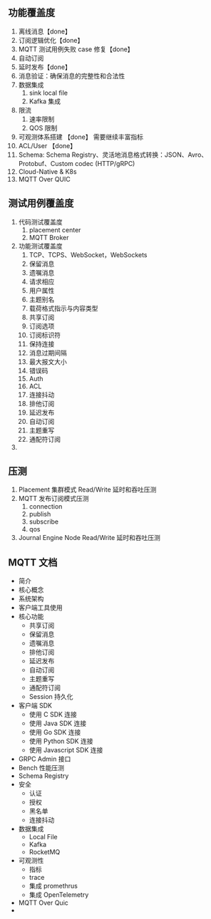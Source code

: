 ## 功能覆盖度
1. 离线消息【done】
2. 订阅逻辑优化【done】
3. MQTT 测试用例失败 case 修复【done】
4. 自动订阅
5. 延时发布【done】
6. 消息验证：确保消息的完整性和合法性
7. 数据集成
   1. sink local file
   2. Kafka 集成
8. 限流
   1. 速率限制
   2. QOS 限制
9. 可观测体系搭建 【done】 需要继续丰富指标
10. ACL/User 【done】
11. Schema: Schema Registry、灵活地消息格式转换：JSON、Avro、Protobuf、Custom codec (HTTP/gRPC)
12. Cloud-Native & K8s
13. MQTT Over QUIC

## 测试用例覆盖度
1. 代码测试覆盖度
   1. placement center
   2. MQTT Broker
2. 功能测试覆盖度
   1. TCP、TCPS、WebSocket，WebSockets
   2. 保留消息
   3. 遗嘱消息
   4. 请求相应
   5. 用户属性
   6. 主题别名
   7. 载荷格式指示与内容类型
   8. 共享订阅
   9. 订阅选项
   10. 订阅标识符
   11. 保持连接
   12. 消息过期间隔
   13. 最大报文大小
   14. 错误码
   15. Auth
   16. ACL
   17. 连接抖动
   18. 排他订阅
   19. 延迟发布
   20. 自动订阅
   21. 主题重写
   22. 通配符订阅
3.

## 压测
1. Placement 集群模式 Read/Write 延时和吞吐压测
2. MQTT 发布订阅模式压测
   1. connection
   2. publish
   3. subscribe
   4. qos
3. Journal Engine Node Read/Write 延时和吞吐压测

## MQTT 文档
- 简介
- 核心概念
- 系统架构
- 客户端工具使用
- 核心功能
  - 共享订阅
  - 保留消息
  - 遗嘱消息
  - 排他订阅
  - 延迟发布
  - 自动订阅
  - 主题重写
  - 通配符订阅
  - Session 持久化
- 客户端 SDK
  - 使用 C SDK 连接
  - 使用 Java SDK 连接
  - 使用 Go SDK 连接
  - 使用 Python SDK 连接
  - 使用 Javascript SDK 连接
- GRPC Admin 接口
- Bench 性能压测
- Schema Registry
- 安全
  - 认证
  - 授权
  - 黑名单
  - 连接抖动
- 数据集成
  - Local File
  - Kafka
  - RocketMQ
-  可观测性
   -  指标
   -  trace
   -  集成 promethrus
   -  集成 OpenTelemetry
-  MQTT Over Quic
-
